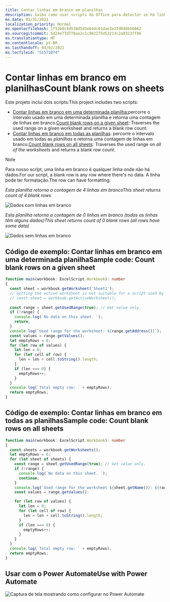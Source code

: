 ```yaml
---
title: Contar linhas em branco em planilhas
description: Saiba como usar scripts do Office para detectar se há linhas em branco em vez de dados em planilhas e, em seguida, relatar a contagem de linhas em branco a ser usada em um fluxo do Power Automate.
ms.date: 03/31/2021
localization_priority: Normal
ms.openlocfilehash: 1f52b9c4d538d5d3e64dc61dae3e27d046b56862
ms.sourcegitcommit: 5d24e77df70aa2c1c982275d53213c2a9323ff86
ms.translationtype: MT
ms.contentlocale: pt-BR
ms.lasthandoff: 04/02/2021
ms.locfileid: "51571074"
---
```

# <a name="count-blank-rows-on-sheets"></a><span data-ttu-id="c1557-103">Contar linhas em branco em planilhas</span><span class="sxs-lookup"><span data-stu-id="c1557-103">Count blank rows on sheets</span></span>

<span data-ttu-id="c1557-104">Este projeto inclui dois scripts:</span><span class="sxs-lookup"><span data-stu-id="c1557-104">This project includes two scripts:</span></span>

* <span data-ttu-id="c1557-105">[Contar linhas em branco em uma determinada planilha:](#sample-code-count-blank-rows-on-a-given-sheet)percorre o intervalo usado em uma determinada planilha e retorna uma contagem de linhas em branco.</span><span class="sxs-lookup"><span data-stu-id="c1557-105">[Count blank rows on a given sheet](#sample-code-count-blank-rows-on-a-given-sheet): Traverses the used range on a given worksheet and returns a blank row count.</span></span>
* <span data-ttu-id="c1557-106">[Contar linhas em branco em todas as planilhas](#sample-code-count-blank-rows-on-all-sheets): percorre o intervalo usado em todas as _planilhas_ e retorna uma contagem de linhas em branco.</span><span class="sxs-lookup"><span data-stu-id="c1557-106">[Count blank rows on all sheets](#sample-code-count-blank-rows-on-all-sheets): Traverses the used range on _all of the worksheets_ and returns a blank row count.</span></span>

> [!NOTE]
> <span data-ttu-id="c1557-107">Para nosso script, uma linha em branco é qualquer linha onde não há dados.</span><span class="sxs-lookup"><span data-stu-id="c1557-107">For our script, a blank row is any row where there's no data.</span></span> <span data-ttu-id="c1557-108">A linha pode ter formatação.</span><span class="sxs-lookup"><span data-stu-id="c1557-108">The row can have formatting.</span></span>

<span data-ttu-id="c1557-109">_Esta planilha retorna a contagem de 4 linhas em branco_</span><span class="sxs-lookup"><span data-stu-id="c1557-109">_This sheet returns count of 4 blank rows_</span></span>

![Dados com linhas em branco](../../images/blank-rows.png)

<span data-ttu-id="c1557-111">_Esta planilha retorna a contagem de 0 linhas em branco (todas as linhas têm alguns dados)_</span><span class="sxs-lookup"><span data-stu-id="c1557-111">_This sheet returns count of 0 blank rows (all rows have some data)_</span></span>

![Dados sem linhas em branco](../../images/no-blank-rows.png)

## <a name="sample-code-count-blank-rows-on-a-given-sheet"></a><span data-ttu-id="c1557-113">Código de exemplo: Contar linhas em branco em uma determinada planilha</span><span class="sxs-lookup"><span data-stu-id="c1557-113">Sample code: Count blank rows on a given sheet</span></span>

```TypeScript
function main(workbook: ExcelScript.Workbook): number
{
  const sheet = workbook.getWorksheet('Sheet1'); 
  // Getting the active worksheet is not suitable for a script used by Power Automate.
  // const sheet = workbook.getActiveWorksheet();
  
  const range = sheet.getUsedRange(true); // Get value only.
  if (!range) {
    console.log(`No data on this sheet. `);
    return;
  }
  console.log(`Used range for the worksheet: ${range.getAddress()}`);
  const values = range.getValues();
  let emptyRows = 0;
  for (let row of values) {
    let len = 0; 
    for (let cell of row) {
      len = len + cell.toString().length;
    }
    if (len === 0) { 
      emptyRows++;
    }
  }
  console.log(`Total empty row: ` + emptyRows);
  return emptyRows;
}
```

## <a name="sample-code-count-blank-rows-on-all-sheets"></a><span data-ttu-id="c1557-114">Código de exemplo: Contar linhas em branco em todas as planilhas</span><span class="sxs-lookup"><span data-stu-id="c1557-114">Sample code: Count blank rows on all sheets</span></span>

```TypeScript
function main(workbook: ExcelScript.Workbook): number
{
  const sheets = workbook.getWorksheets();
  let emptyRows = 0;
  for (let sheet of sheets) { 
    const range = sheet.getUsedRange(true); // Get value only.
    if (!range) {
      console.log(`No data on this sheet. `);
      continue;
    }
    console.log(`Used range for the worksheet ${sheet.getName()}: ${range.getAddress()}`);
    const values = range.getValues();

    for (let row of values) {
      let len = 0;
      for (let cell of row) {
        len = len + cell.toString().length;
      }
      if (len === 0) {
        emptyRows++;
      }
    }
  }
  console.log(`Total empty row: ` + emptyRows);
  return emptyRows;
}
```

## <a name="use-with-power-automate"></a><span data-ttu-id="c1557-115">Usar com o Power Automate</span><span class="sxs-lookup"><span data-stu-id="c1557-115">Use with Power Automate</span></span>

![Captura de tela mostrando como configurar no Power Automate](../../images/use-in-power-automate.png)
